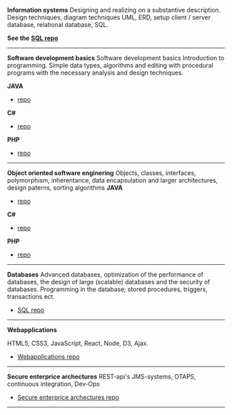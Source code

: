 **Information systems** 
Designing and realizing on a substantive description. Design techniques, diagram techniques UML, ERD, setup client / server database, relational database, SQL.

**See the** [**SQL repo**](https://github.com/rickadams2/SQLPortfolio/%5D) 

----------


**Software development basics**
Software development basics
Introduction to programming. Simple data types, algorithms and editing with procedural programs with the necessary analysis and design techniques.

**JAVA**
  * [repo](https://github.com/rickadams2/JAVAPortfolio/)

**C#**
* [repo](https://github.com/rickadams2/CsharpPortfolio%5D)
  
 **PHP**
 * [repo](https://github.com/rickadams2/PHPPortfolio/) 
 

----------
**Object oriented software enginering**
 Objects, classes, interfaces, polymorphism, inherentance, data encapsulation and larger architectures, design paterns, sorting algorithms
**JAVA**
  * [repo](https://github.com/rickadams2/JAVAPortfolio/)

**C#**
 * [repo](https://github.com/rickadams2/CsharpPortfolio%5D) 
  
 **PHP**
 * [repo](https://github.com/rickadams2/PHPPortfolio/) 
 


----------


**Databases**
 Advanced databases, optimization of the performance of databases, the design of large (scalable) databases and the security of databases. Programming in the database; stored procedures, triggers, transactions ect.
  * [SQL repo](https://github.com/rickadams2/SQLPortfolio/) 
  


----------

**Webapplications**

HTML5, CSS3, JavaScript, React, Node, D3, Ajax.
  * [Webapplications repo](https://github.com/rickadams2/dummyURL/)
 


----------


**Secure enterprice archectures**
REST-api's JMS-systems, OTAPS, continuous integration, Dev-Ops
  * [Secure enterprice archectures repo](https://github.com/rickadams2/dummyURL/)
----------

